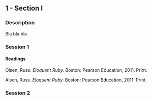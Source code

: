 ## 1 - Section I

### Description

Bla bla bla

### Session 1

#### Readings

Olsen, Russ. *Eloquent Ruby.* Boston: Pearson Education, 2011. Print.

Alsen, Russ. *Eloquent Ruby.* Boston: Pearson Education, 2011. Print.

### Session 2
